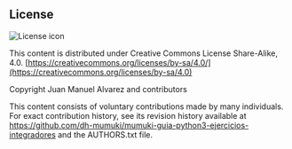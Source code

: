 ## License
![License icon](https://licensebuttons.net/l/by-sa/3.0/88x31.png)

This content is distributed under Creative Commons License Share-Alike, 4.0. [https://creativecommons.org/licenses/by-sa/4.0/](https://creativecommons.org/licenses/by-sa/4.0)

Copyright Juan Manuel Alvarez and contributors

This content consists of voluntary contributions made by many
individuals. For exact contribution history, see its revision history
available at https://github.com/dh-mumuki/mumuki-guia-python3-ejercicios-integradores and the AUTHORS.txt file.

